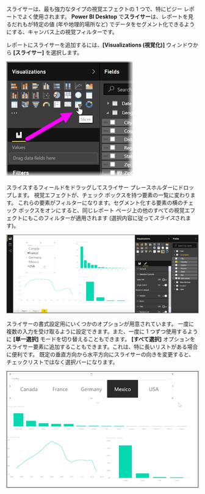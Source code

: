 スライサーは、最も強力なタイプの視覚エフェクトの 1 つで、特にビジー レポートでよく使用されます。 **Power BI Desktop** で**スライサー**は、レポートを見るだれもが特定の値 (年や地理的場所など) でデータをセグメント化できるようにする、キャンバス上の視覚フィルターです。

レポートにスライサーを追加するには、**[Visualizations (視覚化)]** ウィンドウから **[スライサー]** を選択します。

![](media/3-4-create-slicers/3-4_1.png)

スライスするフィールドをドラッグしてスライサー プレースホルダーにドロップします。 視覚エフェクトが、チェック ボックスを持つ要素の一覧に変わります。 これらの要素がフィルターになります。セグメント化する要素の横のチェック ボックスをオンにすると、同じレポート ページ上の他のすべての視覚エフェクトにもこのフィルターが適用されます (選択内容に従って*スライス*されます)。

![](media/3-4-create-slicers/3-4_2.png)

スライサーの書式設定用にいくつかのオプションが用意されています。 一度に複数の入力を受け取るように設定できます。また、一度に 1 つずつ使用するように **[単一選択]** モードを切り替えることもできます。 **[すべて選択]** オプションをスライサー要素に追加することもできます。これは、特に長いリストがある場合に便利です。 既定の垂直方向から水平方向にスライサーの向きを変更すると、チェックリストではなく選択バーになります。

![](media/3-4-create-slicers/3-4_3.png)

